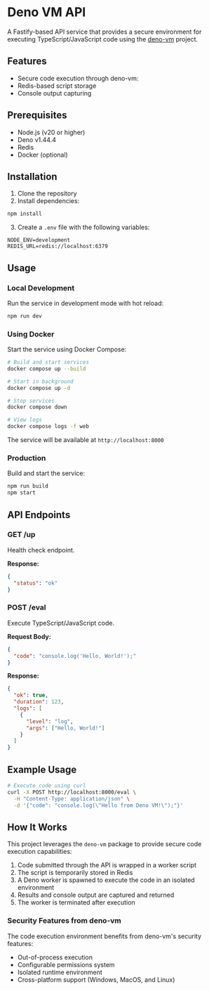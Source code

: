 # Deno VM API

A Fastify-based API service that provides a secure environment for executing
TypeScript/JavaScript code using the [deno-vm](https://github.com/casual-simulation/node-deno-vm) project.

## Features

- Secure code execution through deno-vm:
- Redis-based script storage
- Console output capturing

## Prerequisites

- Node.js (v20 or higher)
- Deno v1.44.4
- Redis
- Docker (optional)

## Installation

1. Clone the repository
2. Install dependencies:
```bash
npm install
```

3. Create a `.env` file with the following variables:
```env
NODE_ENV=development
REDIS_URL=redis://localhost:6379
```

## Usage

### Local Development

Run the service in development mode with hot reload:
```bash
npm run dev
```

### Using Docker

Start the service using Docker Compose:
```bash
# Build and start services
docker compose up --build

# Start in background
docker compose up -d

# Stop services
docker compose down

# View logs
docker compose logs -f web
```

The service will be available at `http://localhost:8000`

### Production

Build and start the service:
```bash
npm run build
npm start
```

## API Endpoints

### GET /up
Health check endpoint.

**Response:**
```json
{
  "status": "ok"
}
```

### POST /eval
Execute TypeScript/JavaScript code.

**Request Body:**
```json
{
  "code": "console.log('Hello, World!');"
}
```

**Response:**
```json
{
  "ok": true,
  "duration": 123,
  "logs": [
    {
      "level": "log",
      "args": ["Hello, World!"]
    }
  ]
}
```

## Example Usage

```bash
# Execute code using curl
curl -X POST http://localhost:8000/eval \
  -H "Content-Type: application/json" \
  -d '{"code": "console.log(\"Hello from Deno VM!\");"}'
```

## How It Works

This project leverages the `deno-vm` package to provide secure code execution capabilities:

1. Code submitted through the API is wrapped in a worker script
2. The script is temporarily stored in Redis
3. A Deno worker is spawned to execute the code in an isolated environment
4. Results and console output are captured and returned
5. The worker is terminated after execution

### Security Features from deno-vm

The code execution environment benefits from deno-vm's security features:
- Out-of-process execution
- Configurable permissions system
- Isolated runtime environment
- Cross-platform support (Windows, MacOS, and Linux)
